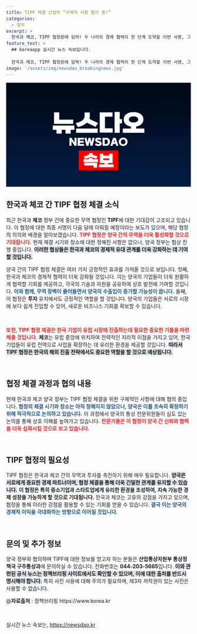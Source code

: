 ```yaml
---
title: TIPF 체결 산업부 “구체적 사항 협의 중!”
categories:
  - 정치
excerpt: >
  한국과 체코, TIPF 협정문에 임박! 두 나라의 경제 협력이 한 단계 도약할 이번 서명, 그 비하인드 스토리는? 클릭해서 확인하세요!
feature_text: >
  ## koreaapp 실시간 뉴스 속보입니다.

  한국과 체코, TIPF 협정문에 임박! 두 나라의 경제 협력이 한 단계 도약할 이번 서명, 그 비하인드 스토리는? 클릭해서 확인하세요!
image: '/assets/img/newsdao_breakingnews.jpg'
---
```


<p><img src="/assets/img/newsdao_breakingnews.jpg" alt="koreaapp 속보" /></p>

<h2 data-ke-size="size26">한국과 체코 간 TIPF 협정 체결 소식</h2>

<p data-ke-size="size16">최근 한국과 <b>체코</b> 정부 간에 중요한 무역 협정인 <b>TIPF</b>에 대한 기대감이 고조되고 있습니다. 이 협정에 대한 최종 서명이 다음 달에 이뤄질 예정이라는 보도가 있으며, 해당 협정의 의의와 배경을 알아보겠습니다. <b><span style="color: #ee2323;">TIPF 협정은 양국 간의 무역을 더욱 활성화할 것으로 기대됩니다.</span></b> 현재 체결 시기와 장소에 대한 정해진 사항은 없으나, 양국 정부는 협상 진행 중입니다. <b><span style="background-color: #21538527;">이러한 협상들은 한국과 체코의 경제적 유대 관계를 더욱 강화하는 데 기여할 것입니다.</span></b></p>

<p data-ke-size="size16">양국 간의 TIPF 협정 체결은 여러 가지 긍정적인 효과를 가져올 것으로 보입니다. 첫째, 한국과 체코의 경제적 협력이 더욱 강화될 것입니다. 이는 양국의 기업들이 더욱 원활하게 협력할 기회를 제공하고, 각국의 기술과 자원을 공유하여 상호 발전에 기여할 것입니다. <b><span style="color: #1a5490;">이와 함께, 무역 장벽이 줄어들면서 양국의 수출입이 증가할 가능성이 큽니다.</span></b> 둘째, 이 협정은 <b>투자</b> 유치에서도 긍정적인 역할을 할 것입니다. 양국의 기업들은 서로의 시장에 보다 쉽게 진입할 수 있어, 새로운 비즈니스 기회를 확보할 수 있습니다.</p>

<p data-ke-size="size16">&nbsp;</p>

<p><b><span style="color: #ee2323;">또한, TIPF 협정 체결은 한국 기업이 유럽 시장에 진출하는데 필요한 중요한 기틀을 마련해줄 것입니다.</span></b> <b>체코</b>는 유럽 중앙에 위치하여 전략적인 지리적 이점을 가지고 있어, 한국 기업들이 유럽 전역으로 사업을 확장하는 데 유리한 환경을 제공할 것입니다. <b><span style="background-color: #21538527;">따라서 TIPF 협정은 한국의 해외 진출 전략에서도 중요한 역할을 할 것으로 예상됩니다.</span></b></p>

<p data-ke-size="size16">&nbsp;</p>

<h2 data-ke-size="size26">협정 체결 과정과 협의 내용</h2>

<p data-ke-size="size16">현재 한국과 체코 양국 정부는 TIPF 협정 체결을 위한 구체적인 사항에 대해 협의 중입니다. <b><span style="color: #1a5490;">협정의 체결 시기와 장소는 아직 정해지지 않았으나, 양국은 이를 조속히 확정하기 위해 적극적으로 논의하고 있습니다.</span></b> 이 과정에서 양국의 통상 전문위원들이 심도 있는 논의를 통해 상호 이해를 높여가고 있습니다. <b><span style="color: #ee2323;">전문가들은 이 협정이 양국 간 신뢰와 협력을 더욱 심화시킬 것으로 보고 있습니다.</span></b></p>

<p data-ke-size="size16">&nbsp;</p>

<h2 data-ke-size="size26">TIPF 협정의 필요성</h2>

<p data-ke-size="size16">TIPF 협정은 한국과 체코 간의 무역과 투자를 촉진하기 위해 매우 필요합니다. <b><span style="background-color: #21538527;">양국은 서로에게 중요한 경제 파트너이며, 협정 체결을 통해 더욱 긴밀한 관계를 유지할 수 있습니다.</span></b> <b>이 협정은 특히 중소기업과 스타트업에게 유리한 환경을 조성하여, 지속 가능한 경제 성장을 가능하게 할 것으로 기대됩니다.</b> 한국과 체코는 고유의 강점을 가지고 있으며, 협정을 통해 이러한 강점을 활용할 수 있는 기회를 얻을 수 있습니다. <b><span style="color: #1a5490;">결국 이는 양국의 경제적 이익을 극대화하는 방향으로 이어질 것입니다.</span></b></p>

<p data-ke-size="size16">&nbsp;</p>

<h2 data-ke-size="size26">문의 및 추가 정보</h2>

<p data-ke-size="size16">양국 정부와 협의하며 TIPF에 대한 정보를 얻고자 하는 분들은 <b>산업통상자원부 통상정책국 구주통상과</b>에 문의하실 수 있습니다. 전화번호는 <b>044-203-5665</b>입니다. <b><span style="background-color: #21538527;">이와 관련된 공식 뉴스는 정책브리핑 사이트에서도 확인할 수 있으며, 이에 대한 출처를 반드시 명시해야 합니다.</span></b> 특히 사진 사용에 대해 주의가 필요하며, 제3자 저작권이 있는 사진은 사용할 수 없습니다.</p>

<p data-ke-size="size16">@<strong>자료출처</strong> : 정책브리핑 https://www.korea.kr</p>

<p data-ke-size="size16">&nbsp;</p>
실시간 뉴스 속보는, <a href="https://newsdao.kr" rel="dofollow">https://newsdao.kr</a>


